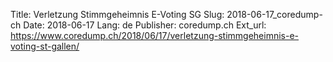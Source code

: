 Title: Verletzung Stimmgeheimnis E-Voting SG
Slug: 2018-06-17_coredump-ch
Date: 2018-06-17
Lang: de
Publisher: coredump.ch
Ext_url: https://www.coredump.ch/2018/06/17/verletzung-stimmgeheimnis-e-voting-st-gallen/